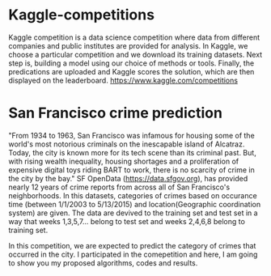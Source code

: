 # Kaggle-competitions
Kaggle competition is a data science competition where data from different companies and public institutes are provided for analysis. In Kaggle, we choose a particular competition and we download its training datasets. Next step is, building a model using our choice of methods or tools. Finally, the predications are uploaded and Kaggle scores the solution, which are then displayed on the leaderboard. https://www.kaggle.com/competitions


# San Francisco crime prediction
"From 1934 to 1963, San Francisco was infamous for housing some of the world's most notorious criminals on the inescapable island of Alcatraz. Today, the city is known more for its tech scene than its criminal past. But, with rising wealth inequality, housing shortages and a proliferation of expensive digital toys riding BART to work, there is no scarcity of crime in the city by the bay."
SF OpenData (https://data.sfgov.org), has provided nearly 12 years of crime reports from across all of San Francisco's neighborhoods. In this datasets, categories of crimes based on occurance time (between 1/1/2003 to 5/13/2015) and location(Geographic coordination system) are given. The data are devived to the training set and test set in a way that weeks 1,3,5,7... belong to test set and weeks 2,4,6,8 belong to training set.

In this competition, we are expected to predict the category of crimes that occurred in the city. I participated in the comepetition and here, I am going to show you my proposed algorithms, codes and results.

